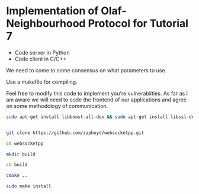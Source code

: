 # Implementation of Olaf-Neighbourhood Protocol for Tutorial 7

- Code server in Python
- Code client in C/C++

We need to come to some consensus on what parameters to use.

Use a makefile for compiling.

Feel free to modify this code to implement you're vulnerabilties. As far as I am aware we will need to code the frontend of our applications and agree on some methodology of communication.

```bash
sudo apt-get install libboost-all-dev && sudo apt-get install libssl-dev && sudo apt-get install zlib1g-dev


git clone https://github.com/zaphoyd/websocketpp.git

cd websocketpp

mkdir build

cd build

cmake ..

sudo make install
```


